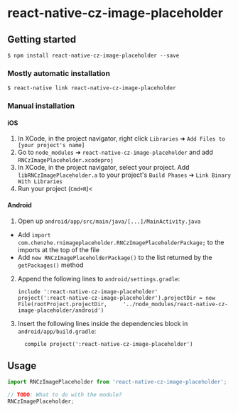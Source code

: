 
# react-native-cz-image-placeholder

## Getting started

`$ npm install react-native-cz-image-placeholder --save`

### Mostly automatic installation

`$ react-native link react-native-cz-image-placeholder`

### Manual installation


#### iOS

1. In XCode, in the project navigator, right click `Libraries` ➜ `Add Files to [your project's name]`
2. Go to `node_modules` ➜ `react-native-cz-image-placeholder` and add `RNCzImagePlaceholder.xcodeproj`
3. In XCode, in the project navigator, select your project. Add `libRNCzImagePlaceholder.a` to your project's `Build Phases` ➜ `Link Binary With Libraries`
4. Run your project (`Cmd+R`)<

#### Android

1. Open up `android/app/src/main/java/[...]/MainActivity.java`
  - Add `import com.chenzhe.rnimageplaceholder.RNCzImagePlaceholderPackage;` to the imports at the top of the file
  - Add `new RNCzImagePlaceholderPackage()` to the list returned by the `getPackages()` method
2. Append the following lines to `android/settings.gradle`:
  	```
  	include ':react-native-cz-image-placeholder'
  	project(':react-native-cz-image-placeholder').projectDir = new File(rootProject.projectDir, 	'../node_modules/react-native-cz-image-placeholder/android')
  	```
3. Insert the following lines inside the dependencies block in `android/app/build.gradle`:
  	```
      compile project(':react-native-cz-image-placeholder')
  	```


## Usage
```javascript
import RNCzImagePlaceholder from 'react-native-cz-image-placeholder';

// TODO: What to do with the module?
RNCzImagePlaceholder;
```
  
